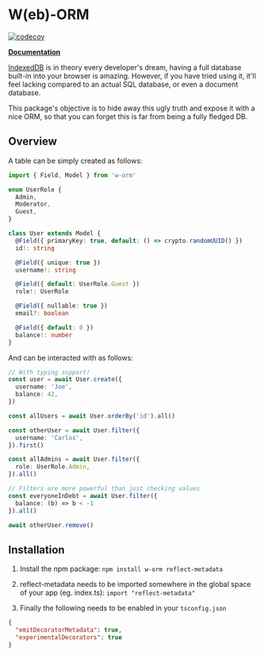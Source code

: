 # W(eb)-ORM

[![codecov](https://codecov.io/gh/D34DPlayer/w-orm/branch/main/graph/badge.svg?token=Y9OI2FEWVA)](https://codecov.io/gh/D34DPlayer/w-orm)

[**Documentation**](https://d34dplayer.github.io/w-orm)

[IndexedDB](https://developer.mozilla.org/en-US/docs/Web/API/IndexedDB_API) is in theory every developer's dream, having a full database built-in into your browser is amazing. However, if you have tried using it, it'll feel lacking compared to an actual SQL database, or even a document database.

This package's objective is to hide away this ugly truth and expose it with a nice ORM, so that you can forget this is far from being a fully fledged DB.

## Overview

A table can be simply created as follows:
```ts
import { Field, Model } from 'w-orm'

enum UserRole {
  Admin,
  Moderator,
  Guest,
}

class User extends Model {
  @Field({ primaryKey: true, default: () => crypto.randomUUID() })
  id!: string

  @Field({ unique: true })
  username!: string

  @Field({ default: UserRole.Guest })
  role!: UserRole

  @Field({ nullable: true })
  email?: boolean

  @Field({ default: 0 })
  balance!: number
}
```

And can be interacted with as follows:
```ts
// With typing support!
const user = await User.create({
  username: 'Joe',
  balance: 42,
})

const allUsers = await User.orderBy('id').all()

const otherUser = await User.filter({
  username: 'Carlos',
}).first()

const allAdmins = await User.filter({
  role: UserRole.Admin,
}).all()

// Filters are more powerful than just checking values
const everyoneInDebt = await User.filter({
  balance: (b) => b < -1
}).all()

await otherUser.remove()
```

## Installation

1. Install the npm package:
   `npm install w-orm reflect-metadata`

2. reflect-metadata needs to be imported somewhere in the global space of your app (eg. index.ts):
    `import "reflect-metadata"`

3. Finally the following needs to be enabled in your `tsconfig.json`
  ```json
  {
    "emitDecoratorMetadata": true,
    "experimentalDecorators": true
  }
   ```
